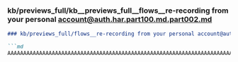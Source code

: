 ### kb/previews_full/kb__previews_full__flows__re-recording from your personal account@auth.har.part100.md.part002.md

```md
### kb/previews_full/flows__re-recording from your personal account@auth.har.part100.md (part 002)

```md
AAAAAAAAAAAAAAAAAAAAAAAAAAAAAAAAAAAAAAAAAAAAAAAAAAAAAAAAAAAAAAAAAAAAAAAAAABAAA
```

```

```
